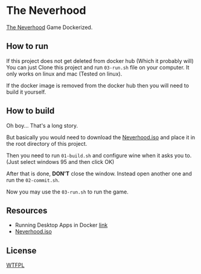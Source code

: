 # The Neverhood

[The Neverhood](https://en.wikipedia.org/wiki/The_Neverhood) Game Dockerized.

## How to run

If this project does not get deleted from docker hub (Which it probably will) You can just Clone this project and run `03-run.sh` file on your computer. It only works on linux and mac (Tested on linux).

If the docker image is removed from the docker hub then you will need to build it yourself.

## How to build

Oh boy... That's a long story.

But basically you would need to download the [Neverhood.iso](https://www.myabandonware.com/game/the-neverhood-451#download) and place it in the root directory of this project.

Then you need to run `01-build.sh` and configure wine when it asks you to. (Just select windows 95 and then click OK)

After that is done, **DON'T** close the window. Instead open another one and run the `02-commit.sh`.

Now you may use the `03-run.sh` to run the game.

## Resources

 - Running Desktop Apps in Docker [link](https://betterprogramming.pub/running-desktop-apps-in-docker-43a70a5265c4)
 - [Neverhood.iso](https://www.myabandonware.com/game/the-neverhood-451#download)

## License

[WTFPL](http://www.wtfpl.net/)
